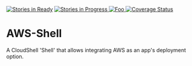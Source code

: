 [![Stories in Ready](https://badge.waffle.io/QualiSystems/AWS-Shell.svg?label=ready&title=Ready)](http://waffle.io/QualiSystems/AWS-Shell) [![Stories in Progress](https://badge.waffle.io/QualiSystems/AWS-Shell.svg?label=in%20progress&title=In%20Progress)](http://waffle.io/QualiSystems/AWS-Shell)[ ![Foo](https://qualisystems.getbadges.io/shield/company/qualisystems) ](https://getbadges.io) [![Coverage Status](https://coveralls.io/repos/github/QualiSystems/AWS-Shell/badge.svg?branch=develop)](https://coveralls.io/github/QualiSystems/AWS-Shell?branch=develop)

# AWS-Shell
A CloudShell 'Shell' that allows integrating AWS as an app's deployment option.

